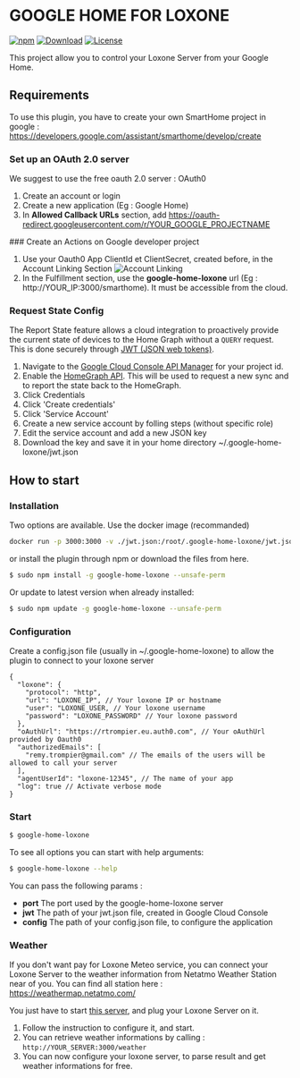 # GOOGLE HOME FOR LOXONE

[![npm](https://img.shields.io/npm/v/google-home-loxone?color=blue&logo=npm)](https://www.npmjs.com/package/google-home-loxone)
[![Download](https://img.shields.io/npm/dw/google-home-loxone.svg?color=7986CB&logo=npm)](https://npmcharts.com/compare/google-home-loxone?minimal=true)
[![License](https://img.shields.io/npm/l/google-home-loxone.svg?color=ff69b4)](https://github.com/rtrompier/google-home-loxone/blob/main/LICENSE)

This project allow you to control your Loxone Server from your Google Home.

## Requirements

To use this plugin, you have to create your own SmartHome project in google : https://developers.google.com/assistant/smarthome/develop/create

### Set up an OAuth 2.0 server

We suggest to use the free oauth 2.0 server : OAuth0

1. Create an account or login
1. Create a new application (Eg : Google Home)
1. In **Allowed Callback URLs** section, add https://oauth-redirect.googleusercontent.com/r/YOUR_GOOGLE_PROJECTNAME

### Create an Actions on Google developer project

1. Use your Oauth0 App ClientId et ClientSecret, created before, in the Account Linking Section
![Account Linking](readme/account-linking.png?raw=true "Account Linking")
1. In the Fulfillment section, use the **google-home-loxone** url (Eg : http://YOUR_IP:3000/smarthome). It must be accessible from the cloud.


### Request State Config
The Report State feature allows a cloud integration to proactively provide the
current state of devices to the Home Graph without a `QUERY` request. This is
done securely through [JWT (JSON web tokens)](https://jwt.io/).

1. Navigate to the [Google Cloud Console API Manager](https://console.developers.google.com/apis) for your project id.
1. Enable the [HomeGraph API](https://console.cloud.google.com/apis/api/homegraph.googleapis.com/overview). This will be used to request a new sync and to report the state back to the HomeGraph.
1. Click Credentials
1. Click 'Create credentials'
1. Click 'Service Account'
1. Create a new service account by folling steps (without specific role)
1. Edit the service account and add a new JSON key
1. Download the key and save it in your home directory ~/.google-home-loxone/jwt.json
   
## How to start

### Installation

Two options are available.
Use the docker image (recommanded)

```sh
docker run -p 3000:3000 -v ./jwt.json:/root/.google-home-loxone/jwt.json -v ./config.json:/root/.google-home-loxone/config.json -e GHL_VERBOSE=true --name google-home-loxone -d rtrompier/google-home-loxone:latest
```

or install the plugin through npm or download the files from here.

```sh
$ sudo npm install -g google-home-loxone --unsafe-perm
```
Or update to latest version when already installed:
```sh
$ sudo npm update -g google-home-loxone --unsafe-perm
```

### Configuration

Create a config.json file (usually in ~/.google-home-loxone) to allow the plugin to connect to your loxone server
```
{
  "loxone": {
    "protocol": "http",
    "url": "LOXONE_IP", // Your loxone IP or hostname
    "user": "LOXONE_USER, // Your loxone username
    "password": "LOXONE_PASSWORD" // Your loxone password
  },
  "oAuthUrl": "https://rtrompier.eu.auth0.com", // Your oAuthUrl provided by Oauth0
  "authorizedEmails": [
    "remy.trompier@gmail.com" // The emails of the users will be allowed to call your server
  ],
  "agentUserId": "loxone-12345", // The name of your app
  "log": true // Activate verbose mode
}
```

### Start 

```sh
$ google-home-loxone
```

To see all options you can start with help arguments:
```sh
$ google-home-loxone --help
```

You can pass the following params : 
* **port** The port used by the google-home-loxone server
* **jwt** The path of your jwt.json file, created in Google Cloud Console
* **config** The path of your config.json file, to configure the application

### Weather
If you don't want pay for Loxone Meteo service, you can connect your Loxone Server to the weather information from Netatmo Weather Station near of you.
You can find all station here : https://weathermap.netatmo.com/

You just have to start [this server](https://github.com/rtrompier/netatmo-weather-server), and plug your Loxone Server on it.

1. Follow the instruction to configure it, and start.
1. You can retrieve weather informations by calling : `http://YOUR_SERVER:3000/weather`
1. You can now configure your loxone server, to parse result and get weather informations for free.

